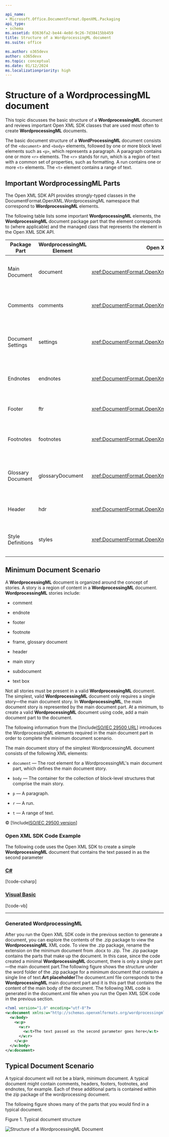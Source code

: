 ```yaml
---

api_name:
- Microsoft.Office.DocumentFormat.OpenXML.Packaging
api_type:
- schema
ms.assetid: 03636fa2-be44-4e8d-9c26-7d38415bb459
title: Structure of a WordprocessingML document
ms.suite: office

ms.author: o365devx
author: o365devx
ms.topic: conceptual
ms.date: 01/12/2024
ms.localizationpriority: high
---
```

# Structure of a WordprocessingML document

This topic discusses the basic structure of a **WordprocessingML** document and reviews important
Open XML SDK classes that are used most often to create **WordprocessingML** documents.

The basic document structure of a **WordProcessingML** document consists of the `<document>` and `<body>` elements, followed by one or more block
level elements such as `<p>`, which
represents a paragraph. A paragraph contains one or more `<r>` elements. The `<r>` stands for run, which is a region of text
with a common set of properties, such as formatting. A run contains one
or more `<t>` elements. The `<t>` element contains a range of text.


## Important WordprocessingML Parts

The Open XML SDK API provides strongly-typed classes in the
DocumentFormat.OpenXML.WordprocessingML namespace that correspond to
**WordprocessingML** elements.

The following table lists some important **WordprocessingML** elements, the **WordprocessingML** document package part that the
element corresponds to (where applicable) and the managed class that
represents the element in the Open XML SDK API.

| **Package Part** | **WordprocessingML Element** | **Open XML SDK Class** | **Description** |
|---|---|---|---|
| Main Document|document | <xref:DocumentFormat.OpenXml.Wordprocessing.Document> | The root element for the main document part. |
| Comments | comments | <xref:DocumentFormat.OpenXml.Wordprocessing.Comments> | The root element for the comments part. |
| Document Settings | settings | <xref:DocumentFormat.OpenXml.Wordprocessing.Settings> | The root element for the document settings part. |
| Endnotes | endnotes | <xref:DocumentFormat.OpenXml.Wordprocessing.Endnotes> | The root element for the endnotes part. |
| Footer | ftr | <xref:DocumentFormat.OpenXml.Wordprocessing.Footer> | The root element for the footer part. |
| Footnotes | footnotes | <xref:DocumentFormat.OpenXml.Wordprocessing.Footnotes> | The root element for the footnotes part. |
| Glossary Document | glossaryDocument | <xref:DocumentFormat.OpenXml.Wordprocessing.GlossaryDocument> | The root element for the glossary document part. |
| Header | hdr | <xref:DocumentFormat.OpenXml.Wordprocessing.Header> | The root element for the header part. |
| Style Definitions | styles | <xref:DocumentFormat.OpenXml.Wordprocessing.Styles> | The root element for a Style Definitions part. |


## Minimum Document Scenario

A **WordprocessingML** document is organized
around the concept of stories. A story is a region of content in a **WordprocessingML** document. **WordprocessingML** stories include:

-   comment

-   endnote

-   footer

-   footnote

-   frame, glossary document

-   header

-   main story

-   subdocument

-   text box

Not all stories must be present in a valid **WordprocessingML** document. The simplest, valid
**WordprocessingML** document only requires a
single story—the main document story. In **WordprocessingML**, the main document story is
represented by the main document part. At a minimum, to create a valid
**WordprocessingML** document using code, add a
main document part to the document.

The following information from the [!include[ISO/IEC 29500 URL](../includes/iso-iec-29500-link.md)]
introduces the WordprocessingML elements required in the main document
part in order to complete the minimum document scenario.

The main document story of the simplest WordprocessingML document
consists of the following XML elements:

- `document` — The root element for a WordprocessingML's main document part,
which defines the main document story.

- `body` — The container for the collection of block-level structures that
comprise the main story.

- `p` — A paragraph.

- `r` — A run.

- `t` — A range of text.

&copy; [!include[ISO/IEC 29500 version](../includes/iso-iec-29500-version.md)]

### Open XML SDK Code Example

The following code uses the Open XML SDK to create a simple **WordprocessingML** document that contains the text passed in as the second parameter

### [C#](#tab/cs)
[!code-csharp[](../../samples/word/structure_of_a_wordprocessingml/cs/Program.cs#snippet0)]

### [Visual Basic](#tab/vb)
[!code-vb[](../../samples/word/structure_of_a_wordprocessingml/vb/Program.vb#snippet0)]
***

### Generated WordprocessingML

After you run the Open XML SDK code in the previous section to
generate a document, you can explore the contents of the .zip package to
view the **WordprocessingML** XML code. To view
the .zip package, rename the extension on the minimum document from
.docx to .zip. The .zip package contains the parts that make up the
document. In this case, since the code created a minimal **WordprocessingML** document, there is only a single
part—the main document part.The following figure shows the structure
under the word folder of the .zip package for a minimum document that
contains a single line of text.**Art
placeholder**The document.xml file corresponds to the **WordprocessingML** main document part and it is
this part that contains the content of the main body of the document.
The following XML code is generated in the document.xml file when you
run the Open XML SDK code in the previous section.

```xml
<?xml version="1.0" encoding="utf-8"?>
<w:document xmlns:w="http://schemas.openxmlformats.org/wordprocessingml/2006/main">
  <w:body>
    <w:p>
      <w:r>
        <w:t>The text passed as the second parameter goes here</w:t>
      </w:r>
    </w:p>
  </w:body>
</w:document>
```

## Typical Document Scenario

A typical document will not be a blank, minimum document. A typical
document might contain comments, headers, footers, footnotes, and
endnotes, for example. Each of these additional parts is contained
within the zip package of the wordprocessing document.

The following figure shows many of the parts that you would find in a
typical document.

Figure 1. Typical document structure

  
 ![Structure of a WordprocessingML Document](../media/odc_oxml_wd_documentstructure_fig01.jpg)
